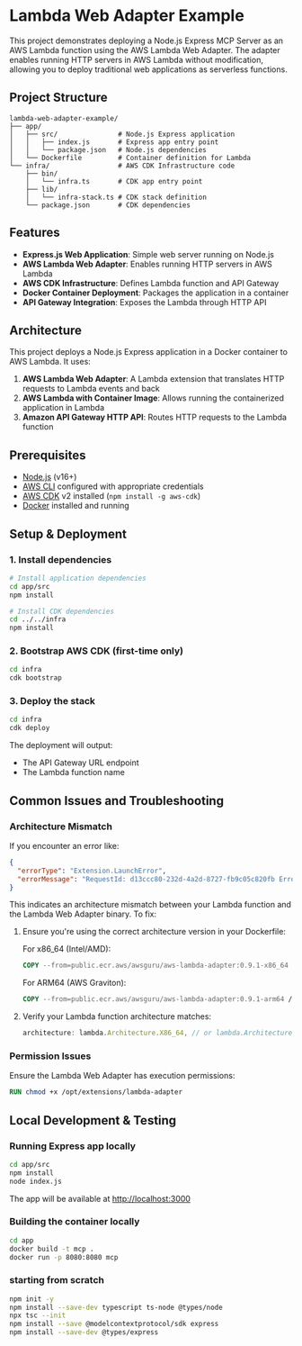 # Lambda Web Adapter Example

This project demonstrates deploying a Node.js Express MCP Server as an AWS Lambda function using the AWS Lambda Web Adapter. The adapter enables running HTTP servers in AWS Lambda without modification, allowing you to deploy traditional web applications as serverless functions.

## Project Structure

```plaintext
lambda-web-adapter-example/
├── app/
│   ├── src/               # Node.js Express application
│   │   ├── index.js       # Express app entry point
│   │   └── package.json   # Node.js dependencies
│   └── Dockerfile         # Container definition for Lambda
└── infra/                 # AWS CDK Infrastructure code
    ├── bin/
    │   └── infra.ts       # CDK app entry point
    ├── lib/
    │   └── infra-stack.ts # CDK stack definition
    └── package.json       # CDK dependencies
```

## Features

- **Express.js Web Application**: Simple web server running on Node.js
- **AWS Lambda Web Adapter**: Enables running HTTP servers in AWS Lambda
- **AWS CDK Infrastructure**: Defines Lambda function and API Gateway
- **Docker Container Deployment**: Packages the application in a container
- **API Gateway Integration**: Exposes the Lambda through HTTP API

## Architecture

This project deploys a Node.js Express application in a Docker container to AWS Lambda. It uses:

1. **AWS Lambda Web Adapter**: A Lambda extension that translates HTTP requests to Lambda events and back
2. **AWS Lambda with Container Image**: Allows running the containerized application in Lambda
3. **Amazon API Gateway HTTP API**: Routes HTTP requests to the Lambda function

## Prerequisites

- [Node.js](https://nodejs.org/) (v16+)
- [AWS CLI](https://aws.amazon.com/cli/) configured with appropriate credentials
- [AWS CDK](https://aws.amazon.com/cdk/) v2 installed (`npm install -g aws-cdk`)
- [Docker](https://www.docker.com/) installed and running

## Setup & Deployment

### 1. Install dependencies

```bash
# Install application dependencies
cd app/src
npm install

# Install CDK dependencies
cd ../../infra
npm install
```

### 2. Bootstrap AWS CDK (first-time only)

```bash
cd infra
cdk bootstrap
```

### 3. Deploy the stack

```bash
cd infra
cdk deploy
```

The deployment will output:

- The API Gateway URL endpoint
- The Lambda function name

## Common Issues and Troubleshooting

### Architecture Mismatch

If you encounter an error like:

```json
{
  "errorType": "Extension.LaunchError",
  "errorMessage": "RequestId: d13ccc80-232d-4a2d-8727-fb9c05c820fb Error: fork/exec /opt/extensions/lambda-adapter: exec format error"
}
```

This indicates an architecture mismatch between your Lambda function and the Lambda Web Adapter binary. To fix:

1. Ensure you're using the correct architecture version in your Dockerfile:

   For x86_64 (Intel/AMD):

   ```dockerfile
   COPY --from=public.ecr.aws/awsguru/aws-lambda-adapter:0.9.1-x86_64 /lambda-adapter /opt/extensions/lambda-adapter
   ```

   For ARM64 (AWS Graviton):

   ```dockerfile
   COPY --from=public.ecr.aws/awsguru/aws-lambda-adapter:0.9.1-arm64 /lambda-adapter /opt/extensions/lambda-adapter
   ```

2. Verify your Lambda function architecture matches:

   ```typescript
   architecture: lambda.Architecture.X86_64, // or lambda.Architecture.ARM_64
   ```

### Permission Issues

Ensure the Lambda Web Adapter has execution permissions:

```dockerfile
RUN chmod +x /opt/extensions/lambda-adapter
```

## Local Development & Testing

### Running Express app locally

```bash
cd app/src
npm install
node index.js
```

The app will be available at [http://localhost:3000](http://localhost:3000)

### Building the container locally

```bash
cd app
docker build -t mcp .
docker run -p 8080:8080 mcp
```

### starting from scratch
```bash
npm init -y
npm install --save-dev typescript ts-node @types/node
npx tsc --init
npm install --save @modelcontextprotocol/sdk express
npm install --save-dev @types/express
```
